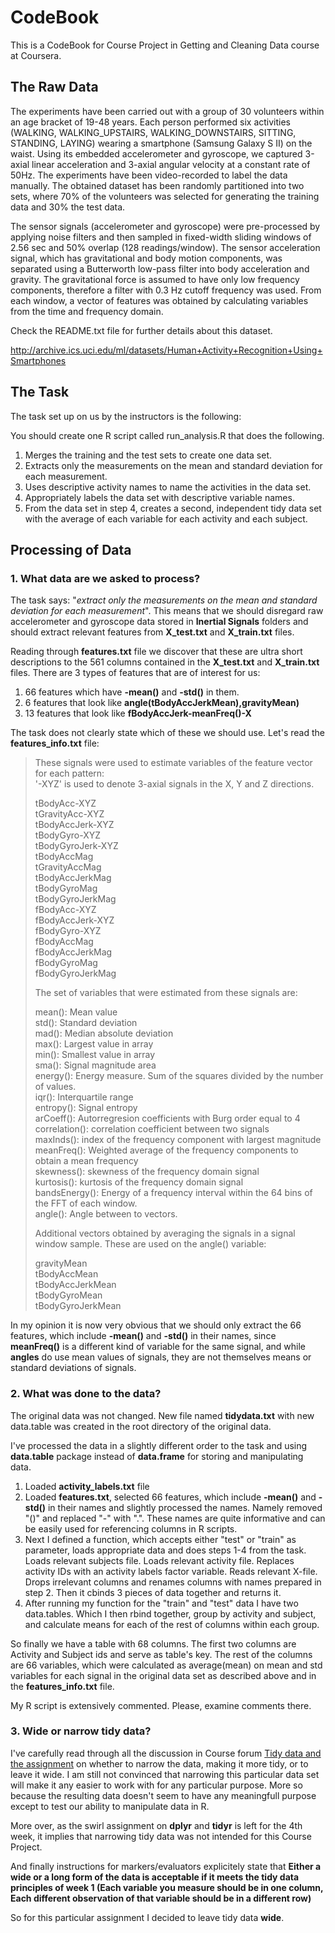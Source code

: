 # CodeBook #
This is a CodeBook for Course Project in Getting and Cleaning Data course at Coursera.
## The Raw Data ##
The experiments have been carried out with a group of 30 volunteers within an age bracket of 19-48 years. Each person performed six activities (WALKING, WALKING_UPSTAIRS, WALKING_DOWNSTAIRS, SITTING, STANDING, LAYING) wearing a smartphone (Samsung Galaxy S II) on the waist. Using its embedded accelerometer and gyroscope, we captured 3-axial linear acceleration and 3-axial angular velocity at a constant rate of 50Hz. The experiments have been video-recorded to label the data manually. The obtained dataset has been randomly partitioned into two sets, where 70% of the volunteers was selected for generating the training data and 30% the test data. 

The sensor signals (accelerometer and gyroscope) were pre-processed by applying noise filters and then sampled in fixed-width sliding windows of 2.56 sec and 50% overlap (128 readings/window). The sensor acceleration signal, which has gravitational and body motion components, was separated using a Butterworth low-pass filter into body acceleration and gravity. The gravitational force is assumed to have only low frequency components, therefore a filter with 0.3 Hz cutoff frequency was used. From each window, a vector of features was obtained by calculating variables from the time and frequency domain. 

Check the README.txt file for further details about this dataset.

http://archive.ics.uci.edu/ml/datasets/Human+Activity+Recognition+Using+Smartphones

## The Task ##
The task set up on us by the instructors is the following:

You should create one R script called run_analysis.R that does the following. 

1. Merges the training and the test sets to create one data set.
2. Extracts only the measurements on the mean and standard deviation for each measurement.
3. Uses descriptive activity names to name the activities in the data set.
4. Appropriately labels the data set with descriptive variable names.
5. From the data set in step 4, creates a second, independent tidy data set with the average of each variable for each activity and each subject.

## Processing of Data ##

### 1. What data are we asked to process?
The task says: "*extract only the measurements on the mean and standard deviation for each measurement*". This means that we should disregard raw accelerometer and gyroscope data stored in **Inertial Signals** folders and should extract relevant features from **X_test.txt** and **X_train.txt** files.

Reading through **features.txt** file we discover that these are ultra short descriptions to the 561 columns contained in the **X_test.txt** and **X_train.txt** files. There are 3 types of features that are of interest for us:

 1. 66 features which have **-mean()** and **-std()** in them.
 2. 6 features that look like **angle(tBodyAccJerkMean),gravityMean)**
 3. 13 features that look like **fBodyAccJerk-meanFreq()-X**

The task does not clearly state which of these we should use.
Let's read the **features_info.txt** file:

> These signals were used to estimate variables of the feature vector for each pattern:  
'-XYZ' is used to denote 3-axial signals in the X, Y and Z directions.
>
> tBodyAcc-XYZ<br/>
> tGravityAcc-XYZ<br/>
> tBodyAccJerk-XYZ<br/>
> tBodyGyro-XYZ<br/>
> tBodyGyroJerk-XYZ<br/>
> tBodyAccMag<br/>
> tGravityAccMag<br/>
> tBodyAccJerkMag<br/>
> tBodyGyroMag<br/>
> tBodyGyroJerkMag<br/>
> fBodyAcc-XYZ<br/>
> fBodyAccJerk-XYZ<br/>
> fBodyGyro-XYZ<br/>
> fBodyAccMag<br/>
> fBodyAccJerkMag<br/>
> fBodyGyroMag<br/>
> fBodyGyroJerkMag<br/>
>
>The set of variables that were estimated from these signals are: 
>
>mean(): Mean value<br/>
>std(): Standard deviation<br/>
>mad(): Median absolute deviation<br/>
>max(): Largest value in array<br/>
>min(): Smallest value in array<br/>
>sma(): Signal magnitude area<br/>
>energy(): Energy measure. Sum of the squares divided by the number of values.<br/>
>iqr(): Interquartile range<br/>
>entropy(): Signal entropy<br/>
>arCoeff(): Autorregresion coefficients with Burg order equal to 4<br/>
>correlation(): correlation coefficient between two signals<br/>
>maxInds(): index of the frequency component with largest magnitude<br/>
>meanFreq(): Weighted average of the frequency components to obtain a mean frequency<br/>
>skewness(): skewness of the frequency domain signal<br/>
>kurtosis(): kurtosis of the frequency domain signal<br/>
>bandsEnergy(): Energy of a frequency interval within the 64 bins of the FFT of each window.<br/>
>angle(): Angle between to vectors.<br/>
>
>Additional vectors obtained by averaging the signals in a signal window sample. These are used on the angle() variable:
>
>gravityMean<br/>
>tBodyAccMean<br/>
>tBodyAccJerkMean<br/>
>tBodyGyroMean<br/>
>tBodyGyroJerkMean<br/>

In my opinion it is now very obvious that we should only extract the 66 features, which include **-mean()** and **-std()** in their names, since **meanFreq()** is a different kind of variable for the same signal, and while **angles** do use mean values of signals, they are not themselves means or standard deviations of signals.

### 2. What was done to the data?
The original data was not changed. New file named **tidydata.txt** with new data.table was created in the root directory of the original data.

I've processed the data in a slightly different order to the task and using **data.table** package instead of **data.frame** for storing and manipulating data.

1. Loaded **activity_labels.txt** file
2. Loaded **features.txt**, selected 66 features, which include **-mean()** and **-std()** in their names and slightly processed the names. Namely removed "()" and replaced "-" with ".". These names are quite informative and can be easily used for referencing columns in R scripts.
3. Next I defined a function, which accepts either "test" or "train" as parameter, loads appropriate data and does steps 1-4 from the task. Loads relevant subjects file. Loads relevant activity file. Replaces activity IDs with an activity labels factor variable. Reads relevant X-file. Drops irrelevant columns and renames columns with names prepared in step 2. Then it cbinds 3 pieces of data together and returns it.
4. After running my function for the "train" and "test" data I have two data.tables. Which I then rbind together, group by activity and subject, and calculate means for each of the rest of columns within each group.

So finally we have a table with 68 columns. The first two columns are Activity and Subject ids and serve as table's key. The rest of the columns are 66 variables, which were calculated as average(mean) on mean and std variables for each signal in the original data set as described above and in the **features_info.txt** file.

My R script is extensively commented.
Please, examine comments there.

### 3. Wide or narrow tidy data?
I've carefully read through all the discussion in Course forum [Tidy data and the assignment](https://class.coursera.org/getdata-009/forum/thread?thread_id=192) on whether to narrow the data, making it more tidy, or to leave it wide. I am still not convinced that narrowing this particular data set will make it any easier to work with for any particular purpose. More so because the resulting data doesn't seem to have any meaningfull purpose except to test our ability to manipulate data in R.

More over, as the swirl assignment on **dplyr** and **tidyr** is left for the 4th week, it implies that narrowing tidy data was not intended for this Course Project.

And finally instructions for markers/evaluators explicitely state that **Either a wide or a long form of the data is acceptable if it meets the tidy data principles of week 1 (Each variable you measure should be in one column, Each different observation of that variable should be in a different row)**

So for this particular assignment I decided to leave tidy data **wide**.